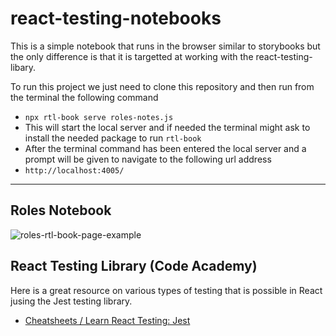 # react-testing-notebooks
This is a simple notebook that runs in the browser similar to storybooks but the only difference is that it is targetted at working with the react-testing-libary.

To run this project we just need to clone this repository and then run from the terminal the following command
- `npx rtl-book serve roles-notes.js`
- This will start the local server and if needed the terminal might ask to install the needed package to run `rtl-book`
- After the terminal command has been entered the local server and a prompt will be given to navigate to the following url address
- `http://localhost:4005/`
___
## Roles Notebook
![roles-rtl-book-page-example](https://user-images.githubusercontent.com/5911897/220233159-4f1993c1-28df-46e4-ad0b-967127fc65cf.PNG)


## React Testing Library (Code Academy)
Here is a great resource on various types of testing that is possible in React jusing the Jest testing library.
- [Cheatsheets / Learn React Testing: Jest](https://www.codecademy.com/learn/learn-react-testing/modules/jest/cheatsheet)

